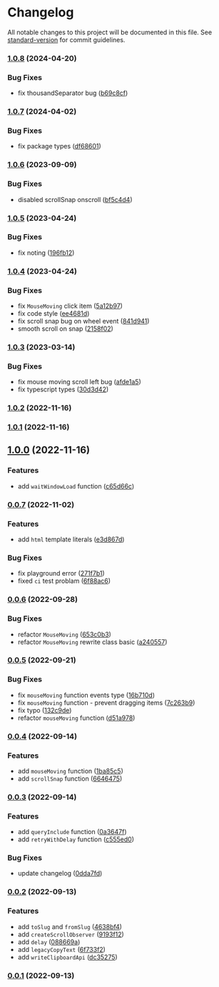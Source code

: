 # Changelog

All notable changes to this project will be documented in this file. See [standard-version](https://github.com/conventional-changelog/standard-version) for commit guidelines.

### [1.0.8](https://github.com/achareh-co/achar/compare/v1.0.7...v1.0.8) (2024-04-20)


### Bug Fixes

* fix thousandSeparator bug ([b69c8cf](https://github.com/achareh-co/achar/commit/b69c8cf38c57007f65448c52d2fe81b1a3e818b9))

### [1.0.7](https://github.com/achareh-co/achar/compare/v1.0.6...v1.0.7) (2024-04-02)


### Bug Fixes

* fix package types ([df68601](https://github.com/achareh-co/achar/commit/df68601d52a47eef0f57b52bffdb30f2490e8ce9))

### [1.0.6](https://github.com/achareh-co/achar/compare/v1.0.5...v1.0.6) (2023-09-09)


### Bug Fixes

* disabled scrollSnap onscroll ([bf5c4d4](https://github.com/achareh-co/achar/commit/bf5c4d4a1d6ff0f34b4938e685cec1a984abffa5))

### [1.0.5](https://github.com/achareh-co/achar/compare/v1.0.4...v1.0.5) (2023-04-24)


### Bug Fixes

* fix noting ([196fb12](https://github.com/achareh-co/achar/commit/196fb120e9e650e80fab047e26392a852c2dfba7))

### [1.0.4](https://github.com/achareh-co/achar/compare/v1.0.3...v1.0.4) (2023-04-24)


### Bug Fixes

* fix `MouseMoving` click item ([5a12b97](https://github.com/achareh-co/achar/commit/5a12b9793c452af534944959cb37ffef991f2438))
* fix code style ([ee4681d](https://github.com/achareh-co/achar/commit/ee4681d10358b79548b748668d694a4c2b97bcd8))
* fix scroll snap bug on wheel event ([841d941](https://github.com/achareh-co/achar/commit/841d9418a0c8adc67a4908cc33da4a91a0eb493a))
* smooth scroll on snap ([2158f02](https://github.com/achareh-co/achar/commit/2158f02c100af754c492873aaaabaf9ee8f374ef))

### [1.0.3](https://github.com/achareh-co/achar/compare/v1.0.2...v1.0.3) (2023-03-14)


### Bug Fixes

* fix mouse moving scroll left bug ([afde1a5](https://github.com/achareh-co/achar/commit/afde1a5e8ac9af1ab0c2351cd2797ee3f6efa91b))
* fix typescript types ([30d3d42](https://github.com/achareh-co/achar/commit/30d3d422143cf7f1efe6861502a33ad1409f3a84))

### [1.0.2](https://github.com/achareh-co/achar/compare/v1.0.1...v1.0.2) (2022-11-16)

### [1.0.1](https://github.com/achareh-co/achar/compare/v1.0.0...v1.0.1) (2022-11-16)

## [1.0.0](https://github.com/achareh-co/achar/compare/v0.0.7...v1.0.0) (2022-11-16)


### Features

* add `waitWindowLoad` function ([c65d66c](https://github.com/achareh-co/achar/commit/c65d66c24b9c46c4c57acdf6507b5601f7246bd7))

### [0.0.7](https://github.com/achareh-co/achar/compare/v0.0.6...v0.0.7) (2022-11-02)


### Features

* add `html` template literals ([e3d867d](https://github.com/achareh-co/achar/commit/e3d867d117f130f79843993c1551910c165f8e2e))


### Bug Fixes

* fix playground error ([271f7b1](https://github.com/achareh-co/achar/commit/271f7b1cb4acb5460f778c61de999e870d32ab79))
* fixed `ci` test problam ([6f88ac6](https://github.com/achareh-co/achar/commit/6f88ac6067f8a09e34b3512f9607d7cbffc21b28))

### [0.0.6](https://github.com/achareh-co/achar/compare/v0.0.5...v0.0.6) (2022-09-28)


### Bug Fixes

* refactor `MouseMoving` ([653c0b3](https://github.com/achareh-co/achar/commit/653c0b307c82e9e8e1c20aeea8f6b15f7234951c))
* refactor `MouseMoving` rewrite class basic ([a240557](https://github.com/achareh-co/achar/commit/a2405577347902af94f2b7f3f486c0dfedfd7db1))

### [0.0.5](https://github.com/achareh-co/achar/compare/v0.0.4...v0.0.5) (2022-09-21)


### Bug Fixes

* fix  `mouseMoving` function events type ([16b710d](https://github.com/achareh-co/achar/commit/16b710dd6f4dbb1b0db79105eef356e0f6b085ac))
* fix `mouseMoving` function - prevent dragging items ([7c263b9](https://github.com/achareh-co/achar/commit/7c263b9b015b1294ae701bbca7a403988101e3e0))
* fix typo ([132c9de](https://github.com/achareh-co/achar/commit/132c9de1b0d9812b9476442aa2f65fff80ec29d4))
* refactor `mouseMoving` function ([d51a978](https://github.com/achareh-co/achar/commit/d51a978ff3d86997e7af6a1361d25456ba0ce48c))

### [0.0.4](https://github.com/achareh-co/achar/compare/v0.0.3...v0.0.4) (2022-09-14)


### Features

* add `mouseMoving` function ([1ba85c5](https://github.com/achareh-co/achar/commit/1ba85c56e42b21932292d88b463033211a9883f8))
* add `scrollSnap` function ([6646475](https://github.com/achareh-co/achar/commit/6646475361bda4f36ad2e074f53ff788d76d51b6))

### [0.0.3](https://github.com/achareh-co/achar/compare/v0.0.2...v0.0.3) (2022-09-14)


### Features

* add `queryInclude` function ([0a3647f](https://github.com/achareh-co/achar/commit/0a3647fea3cb28a8041fa0c80cd9e598e1226274))
* add `retryWithDelay` function ([c555ed0](https://github.com/achareh-co/achar/commit/c555ed0d34430d478528e28e27afeff16acc5fcf))


### Bug Fixes

* update changelog ([0dda7fd](https://github.com/achareh-co/achar/commit/0dda7fd94dbe6ca6d1ff9522cd1d90759f152256))

### [0.0.2](https://github.com/achareh-co/achar/releases/tag/v0.0.2) (2022-09-13)


### Features

* add `toSlug` and `fromSlug` ([4638bf4](https://github.com/achareh-co/achar/commit/4638bf4b5d9b40b155e199ad125dd2a36437da9d))
* add `createScrollObserver` ([9193f12](https://github.com/achareh-co/achar/commit/9193f12e99c5e69289635e2ca0a8c03b4aa2578d))
* add `delay` ([088669a](https://github.com/achareh-co/achar/commit/088669a352090db3a8ba7255ec3c4b35dabc6f9f))
* add `legacyCopyText` ([6f733f2](https://github.com/achareh-co/achar/commit/6f733f29b3e45399a061eb1177878f65a4a78905))
* add `writeClipboardApi` ([dc35275](https://github.com/achareh-co/achar/commit/dc352751f234479f935411b31c790146737473dc))


### [0.0.1](https://github.com/achareh-co/achar/releases/tag/v0.0.1) (2022-09-13)
